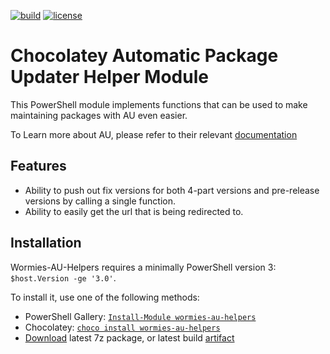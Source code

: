 [![build](https://ci.appveyor.com/api/projects/status/github/admiringworm/wormies-au-helpers?svg=true)](https://ci.appveyor.com/project/admiringWorm/wormies-au-helpers) [![license](https://img.shields.io/github/license/AdmiringWorm/Wormies-AU-Helpers.svg)](https://github.com/AdmiringWorm/Wormies-AU-Helpers/blob/master/LICENSE)

# Chocolatey Automatic Package Updater Helper Module

This PowerShell module implements functions that can be used to make maintaining packages with AU even easier.

To Learn more about AU, please refer to their relevant [documentation](https://github.com/majkinetor/au/wiki)

## Features
- Ability to push out fix versions for both 4-part versions and pre-release versions by calling a single function.
- Ability to easily get the url that is being redirected to.

## Installation

Wormies-AU-Helpers requires a minimally PowerShell version 3: `$host.Version -ge '3.0'`.

To install it, use one of the following methods:
- PowerShell Gallery: [`Install-Module wormies-au-helpers`](https://www.powershellgallery.com/packages/Wormies-AU-Helpers)
- Chocolatey: [`choco install wormies-au-helpers`](https://chocolatey.org/packages/wormies-au-helpers)
- [Download](https://com/majkinetor/au/releases/latest) latest 7z package, or latest build [artifact](https://ci.appveyor.com/project/admiringworm/wormies-au-helpers/build/artifacts)
